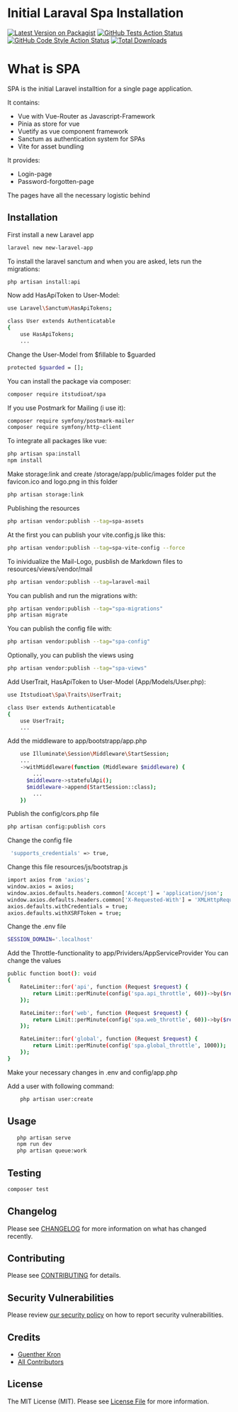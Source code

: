 # Initial Laraval Spa Installation

[![Latest Version on Packagist](https://img.shields.io/packagist/v/itstudioat/spa.svg?style=flat-square)](https://packagist.org/packages/itstudioat/spa)
[![GitHub Tests Action Status](https://img.shields.io/github/actions/workflow/status/itstudioat/spa/run-tests.yml?branch=main&label=tests&style=flat-square)](https://github.com/itstudioat/spa/actions?query=workflow%3Arun-tests+branch%3Amain)
[![GitHub Code Style Action Status](https://img.shields.io/github/actions/workflow/status/itstudioat/spa/fix-php-code-style-issues.yml?branch=main&label=code%20style&style=flat-square)](https://github.com/itstudioat/spa/actions?query=workflow%3A"Fix+PHP+code+style+issues"+branch%3Amain)
[![Total Downloads](https://img.shields.io/packagist/dt/itstudioat/spa.svg?style=flat-square)](https://packagist.org/packages/itstudioat/spa)


# What is SPA
SPA is the initial Laravel installtion for a single page application.

It contains:
- Vue with Vue-Router as Javascript-Framework
- Pinia as store for vue
- Vuetify as vue component framework
- Sanctum as authentication system for SPAs 
- Vite for asset bundling

It provides:
- Login-page 
- Password-forgotten-page

The pages have all the necessary logistic behind 

## Installation

First install a new Laravel app
```bash
laravel new new-laravel-app
```

To install the laravel sanctum and when you are asked, lets run the migrations:
```bash
php artisan install:api

```

Now add HasApiToken to User-Model:
```bash
use Laravel\Sanctum\HasApiTokens;

class User extends Authenticatable
{
    use HasApiTokens;
    ...
```

Change the User-Model from $fillable to $guarded
```bash
protected $guarded = [];
```    

You can install the package via composer:

```bash
composer require itstudioat/spa
```

If you use Postmark for Mailing (i use it):
```bash
composer require symfony/postmark-mailer
composer require symfony/http-client
```


To integrate all packages like vue:
```bash
php artisan spa:install
npm install
```

Make storage:link and create  /storage/app/public/images folder
put the favicon.ico and logo.png in this folder
```bash
php artisan storage:link
```

Publishing the resources
```bash
php artisan vendor:publish --tag=spa-assets
```

At the first you can publish your vite.config.js like this:
```bash
php artisan vendor:publish --tag=spa-vite-config --force
```



To inividualize the Mail-Logo, pusblish de Markdown files to resources/views/vendor/mail
```bash
php artisan vendor:publish --tag=laravel-mail
```

You can publish and run the migrations with:
```bash
php artisan vendor:publish --tag="spa-migrations"
php artisan migrate
```

You can publish the config file with:

```bash
php artisan vendor:publish --tag="spa-config"
```

Optionally, you can publish the views using

```bash
php artisan vendor:publish --tag="spa-views"
```

Add UserTrait, HasApiToken to User-Model (App/Models/User.php):
```bash
use Itstudioat\Spa\Traits\UserTrait;

class User extends Authenticatable
{
    use UserTrait;
    ...
```


Add the middleware to app/bootstrapp/app.php
```bash
    use Illuminate\Session\Middleware\StartSession;
    ...
    ->withMiddleware(function (Middleware $middleware) {
        ...
      $middleware->statefulApi();
      $middleware->append(StartSession::class);
        ...
    })
```


Publish the config/cors.php file
```bash
php artisan config:publish cors
```

Change the config file
```bash
 'supports_credentials' => true,
```

Change this file resources/js/bootstrap.js
```bash
import axios from 'axios';
window.axios = axios;
window.axios.defaults.headers.common['Accept'] = 'application/json';
window.axios.defaults.headers.common['X-Requested-With'] = 'XMLHttpRequest';
axios.defaults.withCredentials = true;
axios.defaults.withXSRFToken = true;
```
Change the .env file

```bash
SESSION_DOMAIN='.localhost'
```

Add the Throttle-functionality to app/Prividers/AppServiceProvider
You can change the values
```bash
public function boot(): void
{
    RateLimiter::for('api', function (Request $request) {
        return Limit::perMinute(config('spa.api_throttle', 60))->by($request->user()?->id ?: $request->ip());
    });

    RateLimiter::for('web', function (Request $request) {
        return Limit::perMinute(config('spa.web_throttle', 60))->by($request->user()?->id ?: $request->ip());
    });

    RateLimiter::for('global', function (Request $request) {
        return Limit::perMinute(config('spa.global_throttle', 1000));
    });
}
```

Make your necessary changes in .env and config/app.php


Add a user with following command:
```bash
    php artisan user:create
```


## Usage
```bash
   php artisan serve
   npm run dev
   php artisan queue:work
```

## Testing

```bash
composer test
```

## Changelog

Please see [CHANGELOG](CHANGELOG.md) for more information on what has changed recently.

## Contributing

Please see [CONTRIBUTING](CONTRIBUTING.md) for details.

## Security Vulnerabilities

Please review [our security policy](../../security/policy) on how to report security vulnerabilities.

## Credits

- [Guenther Kron](https://github.com/itstudioat)
- [All Contributors](../../contributors)

## License

The MIT License (MIT). Please see [License File](LICENSE.md) for more information.
